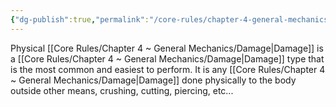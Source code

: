 ```yaml
---
{"dg-publish":true,"permalink":"/core-rules/chapter-4-general-mechanics/damage-types/physical/"}
---
```


Physical [[Core Rules/Chapter 4 ~ General Mechanics/Damage\|Damage]] is a [[Core Rules/Chapter 4 ~ General Mechanics/Damage\|Damage]] type that is the most common and easiest to perform. It is any [[Core Rules/Chapter 4 ~ General Mechanics/Damage\|Damage]] done physically to the body outside other means, crushing, cutting, piercing, etc... 